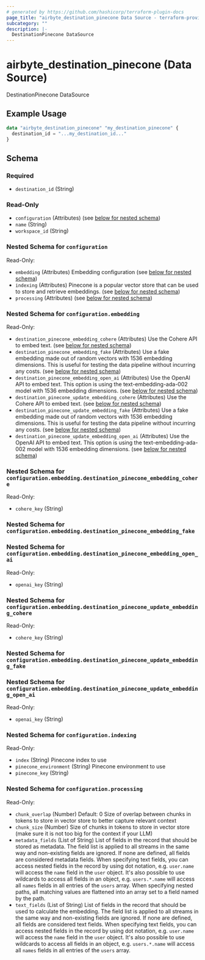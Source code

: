 ```yaml
---
# generated by https://github.com/hashicorp/terraform-plugin-docs
page_title: "airbyte_destination_pinecone Data Source - terraform-provider-airbyte"
subcategory: ""
description: |-
  DestinationPinecone DataSource
---
```


# airbyte_destination_pinecone (Data Source)

DestinationPinecone DataSource

## Example Usage

```terraform
data "airbyte_destination_pinecone" "my_destination_pinecone" {
  destination_id = "...my_destination_id..."
}
```

<!-- schema generated by tfplugindocs -->
## Schema

### Required

- `destination_id` (String)

### Read-Only

- `configuration` (Attributes) (see [below for nested schema](#nestedatt--configuration))
- `name` (String)
- `workspace_id` (String)

<a id="nestedatt--configuration"></a>
### Nested Schema for `configuration`

Read-Only:

- `embedding` (Attributes) Embedding configuration (see [below for nested schema](#nestedatt--configuration--embedding))
- `indexing` (Attributes) Pinecone is a popular vector store that can be used to store and retrieve embeddings. (see [below for nested schema](#nestedatt--configuration--indexing))
- `processing` (Attributes) (see [below for nested schema](#nestedatt--configuration--processing))

<a id="nestedatt--configuration--embedding"></a>
### Nested Schema for `configuration.embedding`

Read-Only:

- `destination_pinecone_embedding_cohere` (Attributes) Use the Cohere API to embed text. (see [below for nested schema](#nestedatt--configuration--embedding--destination_pinecone_embedding_cohere))
- `destination_pinecone_embedding_fake` (Attributes) Use a fake embedding made out of random vectors with 1536 embedding dimensions. This is useful for testing the data pipeline without incurring any costs. (see [below for nested schema](#nestedatt--configuration--embedding--destination_pinecone_embedding_fake))
- `destination_pinecone_embedding_open_ai` (Attributes) Use the OpenAI API to embed text. This option is using the text-embedding-ada-002 model with 1536 embedding dimensions. (see [below for nested schema](#nestedatt--configuration--embedding--destination_pinecone_embedding_open_ai))
- `destination_pinecone_update_embedding_cohere` (Attributes) Use the Cohere API to embed text. (see [below for nested schema](#nestedatt--configuration--embedding--destination_pinecone_update_embedding_cohere))
- `destination_pinecone_update_embedding_fake` (Attributes) Use a fake embedding made out of random vectors with 1536 embedding dimensions. This is useful for testing the data pipeline without incurring any costs. (see [below for nested schema](#nestedatt--configuration--embedding--destination_pinecone_update_embedding_fake))
- `destination_pinecone_update_embedding_open_ai` (Attributes) Use the OpenAI API to embed text. This option is using the text-embedding-ada-002 model with 1536 embedding dimensions. (see [below for nested schema](#nestedatt--configuration--embedding--destination_pinecone_update_embedding_open_ai))

<a id="nestedatt--configuration--embedding--destination_pinecone_embedding_cohere"></a>
### Nested Schema for `configuration.embedding.destination_pinecone_embedding_cohere`

Read-Only:

- `cohere_key` (String)


<a id="nestedatt--configuration--embedding--destination_pinecone_embedding_fake"></a>
### Nested Schema for `configuration.embedding.destination_pinecone_embedding_fake`


<a id="nestedatt--configuration--embedding--destination_pinecone_embedding_open_ai"></a>
### Nested Schema for `configuration.embedding.destination_pinecone_embedding_open_ai`

Read-Only:

- `openai_key` (String)


<a id="nestedatt--configuration--embedding--destination_pinecone_update_embedding_cohere"></a>
### Nested Schema for `configuration.embedding.destination_pinecone_update_embedding_cohere`

Read-Only:

- `cohere_key` (String)


<a id="nestedatt--configuration--embedding--destination_pinecone_update_embedding_fake"></a>
### Nested Schema for `configuration.embedding.destination_pinecone_update_embedding_fake`


<a id="nestedatt--configuration--embedding--destination_pinecone_update_embedding_open_ai"></a>
### Nested Schema for `configuration.embedding.destination_pinecone_update_embedding_open_ai`

Read-Only:

- `openai_key` (String)



<a id="nestedatt--configuration--indexing"></a>
### Nested Schema for `configuration.indexing`

Read-Only:

- `index` (String) Pinecone index to use
- `pinecone_environment` (String) Pinecone environment to use
- `pinecone_key` (String)


<a id="nestedatt--configuration--processing"></a>
### Nested Schema for `configuration.processing`

Read-Only:

- `chunk_overlap` (Number) Default: 0
Size of overlap between chunks in tokens to store in vector store to better capture relevant context
- `chunk_size` (Number) Size of chunks in tokens to store in vector store (make sure it is not too big for the context if your LLM)
- `metadata_fields` (List of String) List of fields in the record that should be stored as metadata. The field list is applied to all streams in the same way and non-existing fields are ignored. If none are defined, all fields are considered metadata fields. When specifying text fields, you can access nested fields in the record by using dot notation, e.g. `user.name` will access the `name` field in the `user` object. It's also possible to use wildcards to access all fields in an object, e.g. `users.*.name` will access all `names` fields in all entries of the `users` array. When specifying nested paths, all matching values are flattened into an array set to a field named by the path.
- `text_fields` (List of String) List of fields in the record that should be used to calculate the embedding. The field list is applied to all streams in the same way and non-existing fields are ignored. If none are defined, all fields are considered text fields. When specifying text fields, you can access nested fields in the record by using dot notation, e.g. `user.name` will access the `name` field in the `user` object. It's also possible to use wildcards to access all fields in an object, e.g. `users.*.name` will access all `names` fields in all entries of the `users` array.


